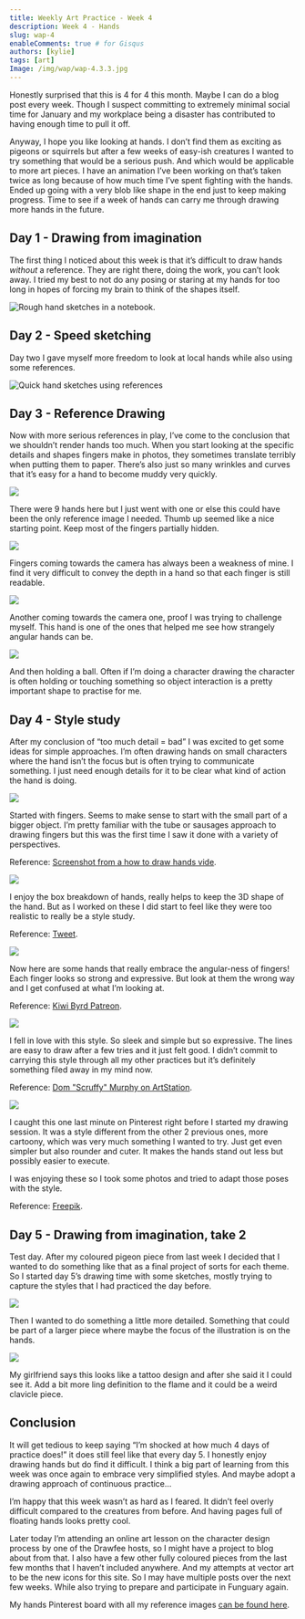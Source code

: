 ```yaml
---
title: Weekly Art Practice - Week 4
description: Week 4 - Hands
slug: wap-4
enableComments: true # for Gisqus
authors: [kylie]
tags: [art]
Image: /img/wap/wap-4.3.3.jpg
---
```


Honestly surprised that this is 4 for 4 this month. Maybe I can do a blog post every week. Though I suspect committing to extremely minimal social time for January and my workplace being a disaster has contributed to having enough time to pull it off.

Anyway, I hope you like looking at hands. I don’t find them as exciting as pigeons or squirrels but after a few weeks of easy-ish creatures I wanted to try something that would be a serious push. And which would be applicable to more art pieces. I have an animation I’ve been working on that’s taken twice as long because of how much time I’ve spent fighting with the hands. Ended up going with a very blob like shape in the end just to keep making progress. Time to see if a week of hands can carry me through drawing more hands in the future.

<!--truncate-->

## Day 1 - Drawing from imagination

The first thing I noticed about this week is that it’s difficult to draw hands *without* a reference. They are right there, doing the work, you can’t look away. I tried my best to not do any posing or staring at my hands for too long in hopes of forcing my brain to think of the shapes itself.

![Rough hand sketches in a notebook.](/img/wap/wap-4.1.jpg)

## Day 2 - Speed sketching

Day two I gave myself more freedom to look at local hands while also using some references.

![Quick hand sketches using references](/img/wap/wap-4.2.jpg)

## Day 3 - Reference Drawing

Now with more serious references in play, I’ve come to the conclusion that we shouldn’t render hands too much. When you start looking at the specific details and shapes fingers make in photos, they sometimes translate terribly when putting them to paper. There’s also just so many wrinkles and curves that it’s easy for a hand to become muddy very quickly.

![](/img/wap/wap-4.3.1.jpg)

There were 9 hands here but I just went with one or else this could have been the only reference image I needed. Thumb up seemed like a nice starting point. Keep most of the fingers partially hidden.

![](/img/wap/wap-4.3.2.jpg)

Fingers coming towards the camera has always been a weakness of mine. I find it very difficult to convey the depth in a hand so that each finger is still readable.

![](/img/wap/wap-4.3.3.jpg)

Another coming towards the camera one, proof I was trying to challenge myself. This hand is one of the ones that helped me see how strangely angular hands can be.

![](/img/wap/wap-4.3.4.jpg)

And then holding a ball. Often if I’m doing a character drawing the character is often holding or touching something so object interaction is a pretty important shape to practise for me.

## Day 4 - Style study

After my conclusion of “too much detail = bad” I was excited to get some ideas for simple approaches. I’m often drawing hands on small characters where the hand isn’t the focus but is often trying to communicate something. I just need enough details for it to be clear what kind of action the hand is doing.

![](/img/wap/wap-4.4.1.jpg)

Started with fingers. Seems to make sense to start with the small part of a bigger object. I’m pretty familiar with the tube or sausages approach to drawing fingers but this was the first time I saw it done with a variety of perspectives.

Reference: [Screenshot from a how to draw hands vide](https://www.proko.com/course-lesson/how-to-draw-hands-details-for-realistic-hands/assignments).

![](/img/wap/wap-4.4.2.jpg)

I enjoy the box breakdown of hands, really helps to keep the 3D shape of the hand. But as I worked on these I did start to feel like they were too realistic to really be a style study.

Reference: [Tweet](https://twitter.com/GY_ANIFORCE/status/1207239639389466625).

![](/img/wap/wap-4.4.3.jpg)

Now here are some hands that really embrace the angular-ness of fingers! Each finger looks so strong and expressive. But look at them the wrong way and I get confused at what I’m looking at.

Reference: [Kiwi Byrd Patreon](https://www.patreon.com/posts/16945474).

![](/img/wap/wap-4.4.4.jpg)

I fell in love with this style. So sleek and simple but so expressive. The lines are easy to draw after a few tries and it just felt good. I didn’t commit to carrying this style through all my other practices but it’s definitely something filed away in my mind now.

Reference: [Dom "Scruffy" Murphy on ArtStation](https://www.artstation.com/artwork/0XmZAe).

![](/img/wap/wap-4.4.5.jpg)

I caught this one last minute on Pinterest right before I started my drawing session. It was a style different from the other 2 previous ones, more cartoony, which was very much something I wanted to try. Just get even simpler but also rounder and cuter. It makes the hands stand out less but possibly easier to execute.

I was enjoying these so I took some photos and tried to adapt those poses with the style.

Reference: [Freepik](https://www.freepik.com/premium-vector/child-hand-poses-vol-2_3014642.htm).

## Day 5 - Drawing from imagination, take 2

Test day. After my coloured pigeon piece from last week I decided that I wanted to do something like that as a final project of sorts for each theme. So I started day 5’s drawing time with some sketches, mostly trying to capture the styles that I had practiced the day before.

![](/img/wap/wap-4.5.1.jpg)

Then I wanted to do something a little more detailed. Something that could be part of a larger piece where maybe the focus of the illustration is on the hands.

![](/img/wap/wap-4.5.2.jpg)

My girlfriend says this looks like a tattoo design and after she said it I could see it. Add a bit more ling definition to the flame and it could be a weird clavicle piece.

## Conclusion

It will get tedious to keep saying “I’m shocked at how much 4 days of practice does!” it does still feel like that every day 5. I honestly enjoy drawing hands but do find it difficult. I think a big part of learning from this week was once again to embrace very simplified styles. And maybe adopt a drawing approach of continuous practice…

I’m happy that this week wasn’t as hard as I feared. It didn’t feel overly difficult compared to the creatures from before. And having pages full of floating hands looks pretty cool.

Later today I’m attending an online art lesson on the character design process by one of the Drawfee hosts, so I might have a project to blog about from that. I also have a few other fully coloured pieces from the last few months that I haven’t included anywhere. And my attempts at vector art to be the new icons for this site. So I may have multiple posts over the next few weeks. While also trying to prepare and participate in Funguary again.

My hands Pinterest board with all my reference images [can be found here](https://www.pinterest.ca/maeanu3639/wap4-handrefs/).

